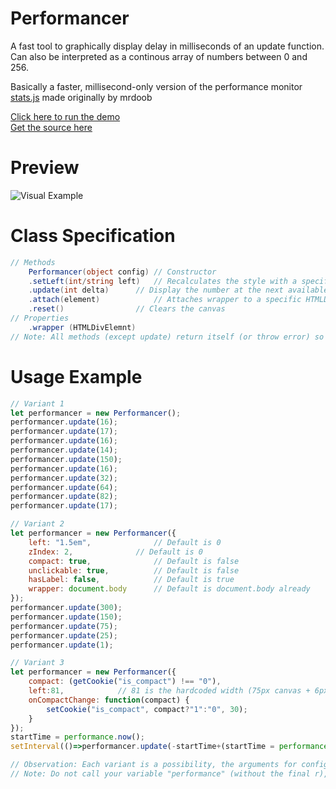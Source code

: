 # Performancer

A fast tool to graphically display delay in milliseconds of an update function. Can also be interpreted as a continous array of numbers between 0 and 256.

Basically a faster, millisecond-only version of the performance monitor [stats.js](https://github.com/mrdoob/stats.js/) made originally by mrdoob

[Click here to run the demo](https://rawgit.com/GuilhermeRossato/JsAppHelpers/master/Performancer/demo.html)  
[Get the source here](https://github.com/GuilhermeRossato/JsAppHelpers/tree/master/Performancer/Performancer.js)

# Preview

![Visual Example](https://rawgit.com/GuilhermeRossato/JsAppHelpers/master/Performancer/demo.gif)

# Class Specification

```C#
// Methods
	Performancer(object config)	// Constructor
	.setLeft(int/string left)	// Recalculates the style with a specific "left: {argument}" entry
	.update(int delta)		// Display the number at the next available position
	.attach(element)			// Attaches wrapper to a specific HTMLDomElement
	.reset()				// Clears the canvas
// Properties
	.wrapper (HTMLDivElemnt)
// Note: All methods (except update) return itself (or throw error) so that you can cascate functions.
```

# Usage Example

```javascript
// Variant 1
let performancer = new Performancer();
performancer.update(16);
performancer.update(17);
performancer.update(16);
performancer.update(14);
performancer.update(150);
performancer.update(16);
performancer.update(32);
performancer.update(64);
performancer.update(82);
performancer.update(17);

// Variant 2
let performancer = new Performancer({
	left: "1.5em",				// Default is 0
	zIndex: 2,				// Default is 0
	compact: true,				// Default is false
	unclickable: true,			// Default is false
	hasLabel: false,			// Default is true
	wrapper: document.body		// Default is document.body already
});
performancer.update(300);
performancer.update(150);
performancer.update(75);
performancer.update(25);
performancer.update(1);

// Variant 3
let performancer = new Performancer({
	compact: (getCookie("is_compact") !== "0"),
	left:81,			// 81 is the hardcoded width (75px canvas + 6px wrapper padding)
	onCompactChange: function(compact) {
		setCookie("is_compact", compact?"1":"0", 30);
	}
});
startTime = performance.now();
setInterval(()=>performancer.update(-startTime+(startTime = performance.now())), 75);

// Observation: Each variant is a possibility, the arguments for config are non-exclusive: each can be used independently from each other.
// Note: Do not call your variable "performance" (without the final r), that object is already declared (window.performance)
```